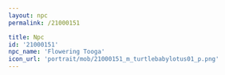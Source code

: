```yaml
---
layout: npc
permalink: /21000151

title: Npc
id: '21000151'
npc_name: 'Flowering Tooga'
icon_url: 'portrait/mob/21000151_m_turtlebabylotus01_p.png'
---
```

